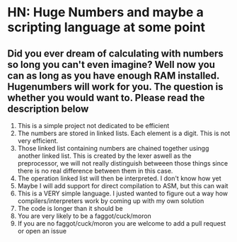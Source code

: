 # HN: Huge Numbers and maybe a scripting language at some point
## Did you ever dream of calculating with numbers so long you can't even imagine? Well now you can as long as you have enough RAM installed. Hugenumbers will work for you. The question is whether you would want to. Please read the description below

1. This is a simple project not dedicated to be efficient
2. The numbers are stored in linked lists. Each element is a digit. This is not very efficient.
3. Those linked list containing numbers are chained together usingg another linked list. This is created by the lexer aswell as the preprocessor, we will not really distinguish betweeen those things since there is no real difference between them in this case.
4. The operation linked list will then be interpreted. I don't know how yet
5. Maybe I will add support for direct compilation to ASM, but this can wait
6. This is a VERY simple language. I justed wanted to figure out a way how compilers/interpreters work by coming up with my own solution
7. The code is longer than it should be
8. You are very likely to be a faggot/cuck/moron
9. If you are no faggot/cuck/moron you are welcome to add a pull request or open an issue
